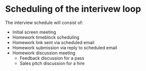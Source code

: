 # Scheduling of the interivew loop

The interview schedule will consist of:

* Initial screen meeting
* Homework timeblock scheduling
* Homework link sent via scheduled email
* Homework submission via reply to scheduled email
* Homework discussion meeting
  * Feedback discussion for a pass
  * Sales pitch discussion for a hire